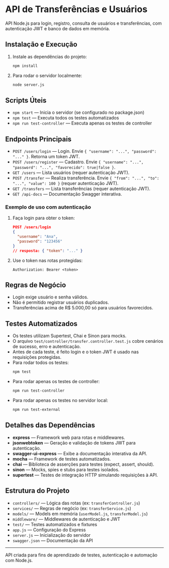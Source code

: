 # API de Transferências e Usuários

API Node.js para login, registro, consulta de usuários e transferências, com autenticação JWT e banco de dados em memória.

## Instalação e Execução

1. Instale as dependências do projeto:

   ```bash
   npm install
   ```

2. Para rodar o servidor localmente:
   ```bash
   node server.js
   ```

## Scripts Úteis

- `npm start` — Inicia o servidor (se configurado no package.json)
- `npm test` — Executa todos os testes automatizados
- `npm run test-controller` — Executa apenas os testes de controller

## Endpoints Principais

- `POST /users/login` — Login. Envie `{ "username": "...", "password": "..." }`. Retorna um token JWT.
- `POST /users/register` — Cadastro. Envie `{ "username": "...", "password": "...", "favorecido": true|false }`.
- `GET /users` — Lista usuários (requer autenticação JWT).
- `POST /transfer` — Realiza transferência. Envie `{ "from": "...", "to": "...", "value": 100 }` (requer autenticação JWT).
- `GET /transfers` — Lista transferências (requer autenticação JWT).
- `GET /api-docs` — Documentação Swagger interativa.

### Exemplo de uso com autenticação

1. Faça login para obter o token:
   ```json
   POST /users/login
   {
     "username": "Ana",
     "password": "123456"
   }
   // resposta: { "token": "..." }
   ```
2. Use o token nas rotas protegidas:
   ```http
   Authorization: Bearer <token>
   ```

## Regras de Negócio

- Login exige usuário e senha válidos.
- Não é permitido registrar usuários duplicados.
- Transferências acima de R$ 5.000,00 só para usuários favorecidos.

## Testes Automatizados

- Os testes utilizam Supertest, Chai e Sinon para mocks.
- O arquivo `test/controller/transfer.controller.test.js` cobre cenários de sucesso, erro e autenticação.
- Antes de cada teste, é feito login e o token JWT é usado nas requisições protegidas.
- Para rodar todos os testes:
  ```bash
  npm test
  ```
- Para rodar apenas os testes de controller:
  ```bash
  npm run test-controller
  ```
- Para rodar apenas os testes no servidor local:
  ```bash
  npm run test-external
  ```

## Detalhes das Dependências

- **express** — Framework web para rotas e middlewares.
- **jsonwebtoken** — Geração e validação de tokens JWT para autenticação.
- **swagger-ui-express** — Exibe a documentação interativa da API.
- **mocha** — Framework de testes automatizados.
- **chai** — Biblioteca de asserções para testes (expect, assert, should).
- **sinon** — Mocks, spies e stubs para testes isolados.
- **supertest** — Testes de integração HTTP simulando requisições à API.

## Estrutura do Projeto

- `controllers/` — Lógica das rotas (ex: `transferController.js`)
- `services/` — Regras de negócio (ex: `transferService.js`)
- `models/` — Models em memória (`userModel.js`, `transferModel.js`)
- `middleware/` — Middlewares de autenticação e JWT
- `test/` — Testes automatizados e fixtures
- `app.js` — Configuração do Express
- `server.js` — Inicialização do servidor
- `swagger.json` — Documentação da API

---

API criada para fins de aprendizado de testes, autenticação e automação com Node.js.
